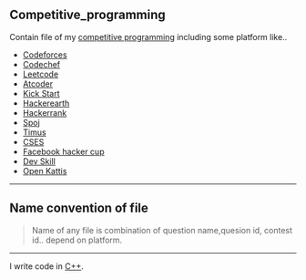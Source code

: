 ## Competitive_programming
Contain file of my [competitive programming](https://en.wikipedia.org/wiki/Competitive_programming) including some platform like..
- [Codeforces](https://codeforces.com/)
- [Codechef](https://www.codechef.com/)
- [Leetcode](https://leetcode.com/)
- [Atcoder](https://atcoder.jp/home)
- [Kick Start](https://codingcompetitions.withgoogle.com/kickstart)
- [Hackerearth](https://www.hackerearth.com/)
- [Hackerrank](https://www.hackerrank.com/)
- [Spoj](https://www.spoj.com/)
- [Timus](https://acm.timus.ru/problemset.aspx)
- [CSES](https://cses.fi/problemset/)
- [Facebook hacker cup](https://www.facebook.com/codingcompetitions/hacker-cup)
- [Dev Skill](http://www.devskill.com/Home)
- [Open Kattis](https://open.kattis.com/)
---

## Name convention of file
> Name of any file is combination of question name,quesion id, contest id..  depend on platform.
---
I write code in [C++](https://medium.com/sololearn/reasons-to-love-c-11c7c2f23d88).